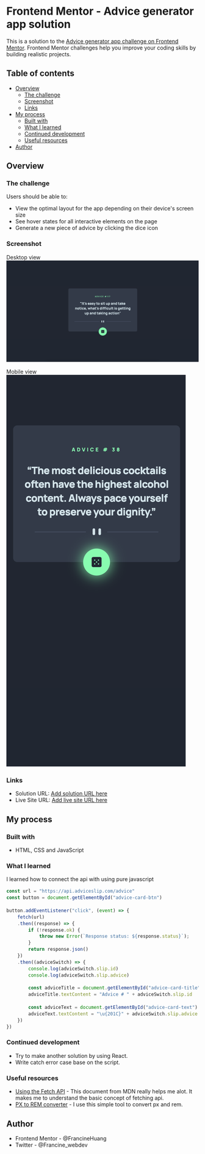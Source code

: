 # Frontend Mentor - Advice generator app solution

This is a solution to the [Advice generator app challenge on Frontend Mentor](https://www.frontendmentor.io/challenges/advice-generator-app-QdUG-13db). Frontend Mentor challenges help you improve your coding skills by building realistic projects.

## Table of contents

- [Overview](#overview)
  - [The challenge](#the-challenge)
  - [Screenshot](#screenshot)
  - [Links](#links)
- [My process](#my-process)
  - [Built with](#built-with)
  - [What I learned](#what-i-learned)
  - [Continued development](#continued-development)
  - [Useful resources](#useful-resources)
- [Author](#author)


## Overview

### The challenge

Users should be able to:

- View the optimal layout for the app depending on their device's screen size
- See hover states for all interactive elements on the page
- Generate a new piece of advice by clicking the dice icon

### Screenshot

Desktop view
![](./Screenshot-desktop.png)

Mobile view
![](./Screenshot-mobile.png)


### Links

- Solution URL: [Add solution URL here](https://www.frontendmentor.io/solutions/advice-generator-app-solutionwith-pure-html-css-and-javascript-dz-baVyokh)
- Live Site URL: [Add live site URL here](https://francinehuang.github.io/advice-generator-app/)

## My process

### Built with

- HTML, CSS and JavaScript


### What I learned

I learned how to connect the api with using pure javascript
```js
const url = "https://api.adviceslip.com/advice"
const button = document.getElementById("advice-card-btn")

button.addEventListener("click", (event) => {
    fetch(url)
    .then((response) => {
        if (!response.ok) {
            throw new Error(`Response status: ${response.status}`);
        }
        return response.json()
    })
    .then((adviceSwitch) => {
        console.log(adviceSwitch.slip.id)
        console.log(adviceSwitch.slip.advice)

        const adviceTitle = document.getElementById("advice-card-title")
        adviceTitle.textContent = "Advice # " + adviceSwitch.slip.id

        const adviceText = document.getElementById("advice-card-text")
        adviceText.textContent = "\u{201C}" + adviceSwitch.slip.advice + "\u{201D}"
    })
})
```

### Continued development

- Try to make another solution by using React.
- Write catch error case base on the script.

### Useful resources

- [Using the Fetch API](https://developer.mozilla.org/en-US/docs/Web/API/Fetch_API/Using_Fetch) - This document from MDN really helps me alot. It makes me to understand the basic concept of fetching api.
- [PX to REM converter](https://nekocalc.com/px-to-rem-converter) - I use this simple tool to convert px and rem.

## Author

- Frontend Mentor - @FrancineHuang
- Twitter - @Francine_webdev

